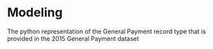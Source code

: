# Modeling
The python representation of the General Payment record type that is provided in the 2015 General Payment dataset
